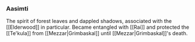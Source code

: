 ### Aasimti

The spirit of forest leaves and dappled shadows, associated with the [[Elderwood]] in particular. Became entangled with [[Rai]] and protected the [[Te'kula]] from [[Mezzar|Grimbaskal]] until [[Mezzar|Grimbaskal]]'s death. 

